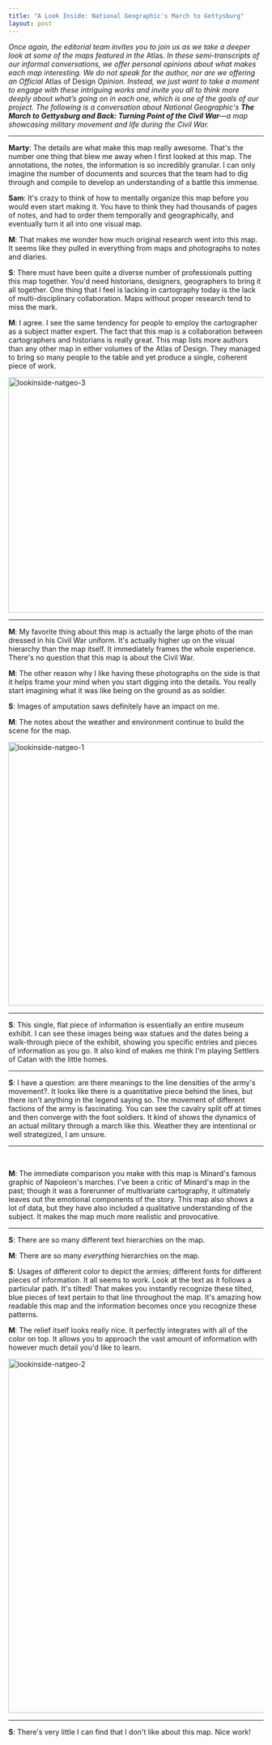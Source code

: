 ```yaml
---
title: "A Look Inside: National Geographic's March to Gettysburg"
layout: post
---
```


<em>Once again, the editorial team invites you to join us as we take a deeper look at some of the maps featured in the </em>Atlas<em>. In these semi-transcripts of our informal conversations, we offer personal opinions about what makes each map interesting. We do not speak for the author, nor are we offering an Official </em>Atlas of Design<em> Opinion. Instead, we just want to take a moment to engage with these intriguing works and invite you all to think more deeply about what’s going on in each one, which is one of the goals of our project. The following is a conversation about National Geographic's <strong>The March to Gettysburg and Back: Turning Point of the Civil War</strong>—a map showcasing military movement and life during the Civil War.</em>

<hr />

<strong>Marty</strong>: The details are what make this map really awesome. That's the number one thing that blew me away when I first looked at this map. The annotations, the notes, the information is so incredibly granular. I can only imagine the number of documents and sources that the team had to dig through and compile to develop an understanding of a battle this immense.

<strong>Sam</strong>: It's crazy to think of how to mentally organize this map before you would even start making it. You have to think they had thousands of pages of notes, and had to order them temporally and geographically, and eventually turn it all into one visual map.

<strong>M</strong>: That makes me wonder how much original research went into this map. It seems like they pulled in everything from maps and photographs to notes and diaries.

<strong>S</strong>: There must have been quite a diverse number of professionals putting this map together. You'd need historians, designers, geographers to bring it all together. One thing that I feel is lacking in cartography today is the lack of multi-disciplinary collaboration. Maps without proper research tend to miss the mark.

<strong>M</strong>: I agree. I see the same tendency for people to employ the cartographer as a subject matter expert. The fact that this map is a collaboration between cartographers and historians is really great. This map lists more authors than any other map in either volumes of the Atlas of Design. They managed to bring so many people to the table and yet produce a single, coherent piece of work.

<a href="http://atlasofdesign.org/wp-content/uploads/2015/04/lookinside-natgeo-3.png"><img class="alignnone wp-image-1469 size-large" src="http://atlasofdesign.org/wp-content/uploads/2015/04/lookinside-natgeo-3-1024x464.png" alt="lookinside-natgeo-3" width="1024" height="464" /></a>

<hr />

<strong>M</strong>: My favorite thing about this map is actually the large photo of the man dressed in his Civil War uniform. It's actually higher up on the visual hierarchy than the map itself. It immediately frames the whole experience. There's no question that this map is about the Civil War.

<strong>M</strong>: The other reason why I like having these photographs on the side is that it helps frame your mind when you start digging into the details. You really start imagining what it was like being on the ground as as soldier.

<strong>S</strong>: Images of amputation saws definitely have an impact on me.

<strong>M</strong>: The notes about the weather and environment continue to build the scene for the map.

<a href="http://atlasofdesign.org/wp-content/uploads/2015/04/lookinside-natgeo-1.png"><img class="alignnone wp-image-1464 size-large" src="http://atlasofdesign.org/wp-content/uploads/2015/04/lookinside-natgeo-1-1024x520.png" alt="lookinside-natgeo-1" width="1024" height="520" /></a>

<hr />

<strong>S</strong>: This single, flat piece of information is essentially an entire museum exhibit. I can see these images being wax statues and the dates being a walk-through piece of the exhibit, showing you specific entries and pieces of information as you go. It also kind of makes me think I'm playing Settlers of Catan with the little homes.

<hr />

<strong>S</strong>: I have a question: are there meanings to the line densities of the army's movement?. It looks like there is a quantitative piece behind the lines, but there isn't anything in the legend saying so. The movement of different factions of the army is fascinating. You can see the cavalry split off at times and then converge with the foot soldiers. It kind of shows the dynamics of an actual military through a march like this. Weather they are intentional or well strategized, I am unsure.

<hr />

&nbsp;

<strong>M</strong>: The immediate comparison you make with this map is Minard's famous graphic of Napoleon's marches. I've been a critic of Minard's map in the past; though it was a forerunner of multivariate cartography, it ultimately leaves out the emotional components of the story. This map also shows a lot of data, but they have also included a qualitative understanding of the subject. It makes the map much more realistic and provocative.

<hr />

<strong>S</strong>: There are so many different text hierarchies on the map.

<strong>M</strong>: There are so many <i>everything </i>hierarchies on the map.

<strong>S</strong>: Usages of different color to depict the armies; different fonts for different pieces of information. It all seems to work. Look at the text as it follows a particular path. It's tilted! That makes you instantly recognize these tilted, blue pieces of text pertain to that line throughout the map. It's amazing how readable this map and the information becomes once you recognize these patterns.

<strong>M</strong>: The relief itself looks really nice. It perfectly integrates with all of the color on top. It allows you to approach the vast amount of information with however much detail you'd like to learn.

<a href="http://atlasofdesign.org/wp-content/uploads/2015/04/lookinside-natgeo-2.jpg"><img class="alignnone wp-image-1468 size-full" src="http://atlasofdesign.org/wp-content/uploads/2015/04/lookinside-natgeo-2.jpg" alt="lookinside-natgeo-2" width="1200" height="698" /></a>

<hr />

<strong>S</strong>: There's very little I can find that I don't like about this map. Nice work!